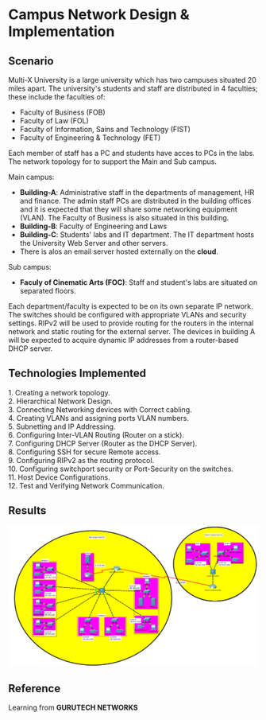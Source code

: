 # Campus Network Design & Implementation
<h2>Scenario</h2>
<p>
Multi-X University is a large university which has two campuses situated 20 miles apart. The university's students and staff are distributed in 4 faculties; these include the faculties of:
 
* Faculty of Business (FOB)
* Faculty of Law (FOL)
* Faculty of Information, Sains and Technology (FIST)
* Faculty of Engineering & Technology (FET)

Each member of staff has a PC and students have acces to PCs in the labs. The network topology for to support the Main and Sub campus.

Main campus:
* <b>Building-A</b>: Administrative staff in the departments of management, HR and finance. The admin staff PCs are distributed in the building offices and it is expected that they will share some networking equipment (VLAN). The Faculty of Business is also situated in this building.
* <b>Building-B</b>: Faculty of Engineering and Laws
* <b>Building-C</b>: Students' labs and IT department. The IT department hosts the University Web Server and other servers.
* There is alos an email server hosted externally on the <b>cloud</b>.

Sub campus:
* <b>Faculy of Cinematic Arts (FOC)</b>: Staff and student's labs are situated on separated floors.

Each department/faculty is expected to be on its own separate IP network. The switches should be configured with appropriate VLANs and security settings. RIPv2 will be used to provide routing for the routers in the internal network and static routing for the external server. The devices in building A will be expected to acquire dynamic IP addresses from a router-based DHCP server.
</p>

<h2>Technologies Implemented</h2>
<p>
1. Creating a network topology.<br>
2. Hierarchical Network Design.<br>
3. Connecting Networking devices with Correct cabling.<br>
4. Creating VLANs and assigning ports VLAN numbers.<br>
5. Subnetting and IP Addressing.<br>
6. Configuring Inter-VLAN Routing (Router on a stick).<br>
7. Configuring DHCP Server (Router as the DHCP Server).<br>
8. Configuring SSH for secure Remote access.<br>
9. Configuring RIPv2 as the routing protocol.<br>
10. Configuring switchport security or Port-Security on the switches.<br>
11. Host Device Configurations.<br>
12. Test and Verifying Network Communication.<br>
</p>


<h2>Results</h2>
<img src="https://github.com/Jackiedee1223/image-repos/blob/main/Network%20Design.png">

<h2>Reference</h2>
<p>Learning from <b>GURUTECH NETWORKS</b> </p>

